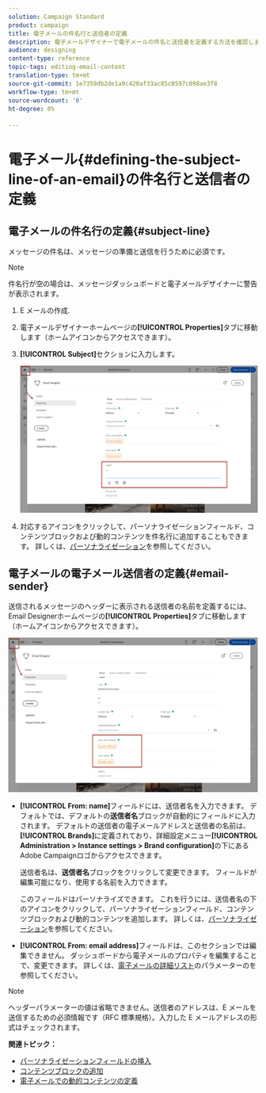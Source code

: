 ```yaml
---
solution: Campaign Standard
product: campaign
title: 電子メールの件名行と送信者の定義
description: 電子メールデザイナーで電子メールの件名と送信者を定義する方法を確認します。
audience: designing
content-type: reference
topic-tags: editing-email-content
translation-type: tm+mt
source-git-commit: 1e7359db2de1a9c420af33ac85c0597c098ae3f8
workflow-type: tm+mt
source-wordcount: '0'
ht-degree: 0%

---
```



# 電子メール{#defining-the-subject-line-of-an-email}の件名行と送信者の定義

## 電子メールの件名行の定義{#subject-line}

メッセージの件名は、メッセージの準備と送信を行うために必須です。

>[!NOTE]
>
>件名行が空の場合は、メッセージダッシュボードと電子メールデザイナーに警告が表示されます。

1. E メールの作成.
1. 電子メールデザイナーホームページの&#x200B;**[!UICONTROL Properties]**&#x200B;タブに移動します（ホームアイコンからアクセスできます）。
1. **[!UICONTROL Subject]**&#x200B;セクションに入力します。

   ![](assets/email_designer_subject.png)

1. 対応するアイコンをクリックして、パーソナライゼーションフィールド、コンテンツブロックおよび動的コンテンツを件名行に追加することもできます。 詳しくは、[パーソナライゼーション](../../designing/using/personalization.md)を参照してください。

## 電子メールの電子メール送信者の定義{#email-sender}

送信されるメッセージのヘッダーに表示される送信者の名前を定義するには、Email Designerホームページの&#x200B;**[!UICONTROL Properties]**&#x200B;タブに移動します（ホームアイコンからアクセスできます）。

![](assets/delivery_content_edition16.png)

* **[!UICONTROL From: name]**&#x200B;フィールドには、送信者名を入力できます。 デフォルトでは、デフォルトの&#x200B;**送信者名**&#x200B;ブロックが自動的にフィールドに入力されます。 デフォルトの送信者の電子メールアドレスと送信者の名前は、**[!UICONTROL Brands]**&#x200B;に定義されており、詳細設定メニュー&#x200B;**[!UICONTROL Administration > Instance settings > Brand configuration]**&#x200B;の下にあるAdobe Campaignロゴからアクセスできます。

   送信者名は、**送信者名**&#x200B;ブロックをクリックして変更できます。 フィールドが編集可能になり、使用する名前を入力できます。

   このフィールドはパーソナライズできます。 これを行うには、送信者名の下のアイコンをクリックして、パーソナライゼーションフィールド、コンテンツブロックおよび動的コンテンツを追加します。 詳しくは、[パーソナライゼーション](../../designing/using/personalization.md)を参照してください。

* **[!UICONTROL From: email address]**&#x200B;フィールドは、このセクションでは編集できません。 ダッシュボードから電子メールのプロパティを編集することで、変更できます。 詳しくは、[電子メールの詳細リスト](../../administration/using/configuring-email-channel.md#advanced-parameters)のパラメーターのを参照してください。

>[!NOTE]
>
>ヘッダーパラメーターの値は省略できません。送信者のアドレスは、E メールを送信するための必須情報です（RFC 標準規格）。入力した E メールアドレスの形式はチェックされます。

**関連トピック：**

* [パーソナライゼーションフィールドの挿入](../../designing/using/personalization.md#inserting-a-personalization-field)
* [コンテンツブロックの追加](../../designing/using/personalization.md#adding-a-content-block)
* [電子メールでの動的コンテンツの定義](../../designing/using/personalization.md#defining-dynamic-content-in-an-email)
